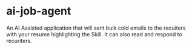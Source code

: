 # ai-job-agent
An AI Assisted application that will sent bulk cold emails to the recuiters with your resume highlighting the Skill. It can also read and respond to recuriters.
